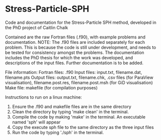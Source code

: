 # Stress-Particle-SPH
Code and documentation for the Stress-Particle SPH method, developed in the PhD project of Caitlin Chalk

Contained are the raw Fortran files (.f90), with example problems and documentation.
NOTE: The .f90 files are included separately for each problem. 
      This is because the code is still under development, and needs to be tested for consistency amongst the problems.
The documentation includes the PhD thesis for which the work was developed, and descriptions of the input files.
Further documentation is to be added.

File information:
Fortran files: .f90
Input files: input.txt, filename.dat, filename.pts
Output files: output.txt, filename.chk, .csv files (for ParaView visualisation), filename.post.res, filename.post.msh (for GiD visualisation)
Make file: makefile (for compilation purposes)

Instructions to run on a linux machine:

1) Ensure the .f90 and makefile files are in the same directory
2) Clean the directory by typing 'make clean' in the terminal.
3) Compile the code by making 'make' in the terminal. An executable named 'sph' will appear
4) Copy the execute sph file to the same directory as the three input files
5) Run the code by typing './sph' in the terminal.

